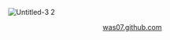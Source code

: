 ![Untitled-3 2](https://user-images.githubusercontent.com/93242673/209203635-0e479b16-797b-48ed-9bf8-529ce675ebd8.png)
</br>
<p align="center">             
  <a href="https://was07.github.io/">was07.github.com</a>
</p>
